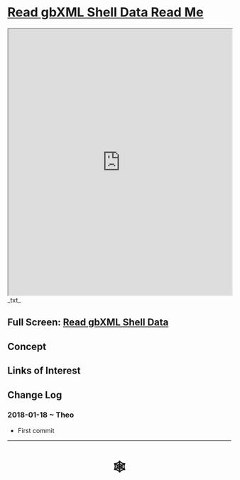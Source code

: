 <span style=display:none; >[You are now in a GitHub source code view - click this link to view Read Me file as a web page]( http://www.ladybug.tools/spider/#cookbook/read-gbxml-shell-data/README.md "View file as a web page." ) </span>


# [Read gbXML Shell Data Read Me]( #README.md )


<iframe src=http://www.ladybug.tools/spider/cookbook/read-gbxml-shell-data/read-gbxml-shell-data.html width=100% height=600px ></iframe>
_txt_
<span style="display: none" >Iframes are not viewable in GitHub source code view</span>

## Full Screen: [Read gbXML Shell Data]( http://www.ladybug.tools/spider/cookbook/read-gbxml-shell-data/read-gbxml-shell-data.html )


## Concept


## Links of Interest


## Change Log

### 2018-01-18 ~ Theo

* First commit

***


# <center title="hello!" ><a href=javascript:window.scrollTo(0,0); style=text-decoration:none; > &#x1f578; </a></center>